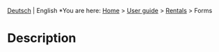 <!-- TITLE: Rentals -->
<!-- SUBTITLE: Forms Interface -->

[Deutsch](/de/modules/rentals/forms) | English
*You are here: [Home](/home) > [User guide](/en/user-guide) > [Rentals](/en/modules/rentals/user) > Forms

# Description